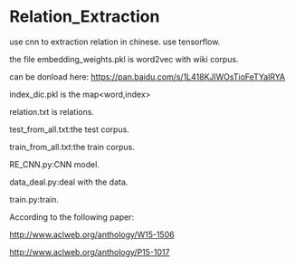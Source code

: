 # Relation_Extraction
use cnn to extraction relation in chinese.
use tensorflow.

the file embedding_weights.pkl is word2vec with wiki corpus. 

can be donload here: https://pan.baidu.com/s/1L418KJlWOsTioFeTYalRYA

index_dic.pkl is the map<word,index>

relation.txt is relations.

test_from_all.txt:the test corpus.

train_from_all.txt:the train corpus.

RE_CNN.py:CNN model.

data_deal.py:deal with the data.

train.py:train.


According to the following paper:

http://www.aclweb.org/anthology/W15-1506

http://www.aclweb.org/anthology/P15-1017
